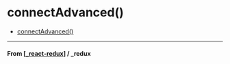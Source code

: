 # connectAdvanced()

- [connectAdvanced()](https://react-redux.js.org/api/connect-advanced)

---

#### **From** [[_react-redux]] / \_redux

[//begin]: # "Autogenerated link references for markdown compatibility"
[_react-redux]: _react-redux "React Redux v7.0"
[//end]: # "Autogenerated link references"

